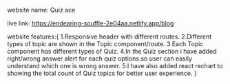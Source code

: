 website name: Quiz ace

live link: https://endearing-souffle-2e04aa.netlify.app/blog

website features:{
1.Responsive header with different routes.
2.Different types of topic are shown in the Topic component/route.
3.Each Topic component has different types of Quiz.
4.In the Quiz section i have added right/wrong answer alert for each quiz options.so user can easily understand which one is wrong answer.
5.I have also added react rechart to showing the total count of Quiz topics for better user experience.
}
